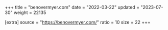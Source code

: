 +++
title = "benovermyer.com"
date = "2022-03-22"
updated = "2023-07-30"
weight = 22135

[extra]
source = "https://benovermyer.com/"
ratio = 10
size = 22
+++
